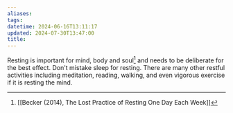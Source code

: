 ```yaml
---
aliases: 
tags: 
datetime: 2024-06-16T13:11:17
updated: 2024-07-30T13:47:00
title: 
---
```

Resting is important for mind, body and soul[^1] and needs to be deliberate for the best effect. Don't mistake sleep for resting. There are many other restful activities including meditation, reading, walking, and even vigorous exercise if it is resting the mind.

[^1]: [[Becker (2014), The Lost Practice of Resting One Day Each Week]]